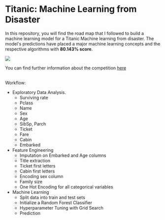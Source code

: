 # Titanic: Machine Learning from Disaster

In this repository, you will find the road map that I followed to build a machine learning model for a Titanic Machine learning from disaster. The model's predictions have placed a major machine learning concepts and the respective algorithms with **80.143% score**. <br>

![](images/kaggle.png)

You can find further information about the competition [here](https://www.kaggle.com/c/titanic)<br><br>

Workflow: <br>
- Exploratory Data Analysis. <br>
  - Surviving rate
  - Pclass
  - Name
  - Sex
  - Age
  - SibSp, Parch
  - Ticket
  - Fare
  - Cabin
  - Embarked
- Feature Engineering  <br>
  - Imputation on Embarked and Age columns
  - Title extraction
  - Ticket first letters
  - Cabin first letters
  - Encoding sex column
  - Family size
  - One Hot Encoding for all categorical variables
- Machine Learning
  - Split data into train and test sets
  - Initialize a Random Forest Classifier
  - Hyperparameter Tuning with Grid Search
  - Prediction
